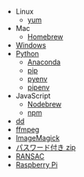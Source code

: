 - Linux
  - [yum](yum.md)
- Mac
  - [Homebrew](homebrew.md)
- [Windows](windows.md)
- [Python](python.md)
  - [Anaconda](anaconda.md)
  - [pip](pip.md)
  - [pyenv](pyenv.md)
  - [pipenv](pipenv.md)
- JavaScript
  - [Nodebrew](nodebrew.md)
  - [npm](npm.md)
- [dd](dd.md)
- [ffmpeg](ffmpeg.md)
- [ImageMagick](imagemagick.md)
- [パスワード付き zip](password_zip.md)
- [RANSAC](ransac.md)
- [Raspberry Pi](raspberry_pi.md)

